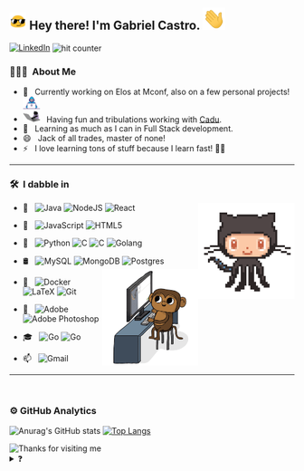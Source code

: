 <h2><img src="https://raw.githubusercontent.com/GabrielCastroSilva/GabrielCastroSilva/main/images/cool.gif?raw=true" width="30px"> Hey there! I'm Gabriel Castro. <img src="https://raw.githubusercontent.com/GabrielCastroSilva/GabrielCastroSilva/main/images/wave.gif?raw=true" width="40px"></h2>

[![LinkedIn](https://img.shields.io/badge/-LinkedIn-black?style=flat&logo=Linkedin&logoColor=white)](https://www.linkedin.com/in/gabriel-castro-silva-a6b76a208/)
<img src="https://profile-counter.glitch.me/GabrielCastroSilva/count.svg" alt="hit counter" align="center">

<h3> 👨🏻‍💻 &nbsp;About Me </h3>

- 💼 &nbsp; Currently working on Elos at Mconf, also on a few personal projects!<img src="https://raw.githubusercontent.com/GabrielCastroSilva/GabrielCastroSilva/main/images/programmer.gif?raw=true" width="30px">
- <img src="https://raw.githubusercontent.com/GabrielCastroSilva/GabrielCastroSilva/main/images/keyboardcat.gif?raw=true" width="30"> &nbsp; Having fun and tribulations working with [Cadu](https://github.com/cadufeitosa).
- 🌱 &nbsp; Learning as much as I can in Full Stack development.
- 😄 &nbsp; Jack of all trades, master of none!
- ⚡ &nbsp; I love learning tons of stuff because I learn fast! 👨‍🎓

___
<h3> 🛠 &nbsp;I dabble in</h3>
<img align='right' src='https://raw.githubusercontent.com/GabrielCastroSilva/GabrielCastroSilva/main/images/octocat.gif?raw=true' width='170'>

- 🥇 &nbsp;
  <img alt="Java" src="https://img.shields.io/badge/java-%23ED8B00.svg?&style=for-the-badge&logo=java&logoColor=white"/>
  <img alt="NodeJS" src="https://img.shields.io/badge/node.js%20-%2343853D.svg?&style=for-the-badge&logo=node.js&logoColor=white"/>
  <img alt="React" src="https://img.shields.io/badge/react%20-%2320232a.svg?&style=for-the-badge&logo=react&logoColor=%2361DAFB"/>
  
- 🥈 &nbsp;
  <img alt="JavaScript" src="https://img.shields.io/badge/javascript%20-%23323330.svg?&style=for-the-badge&logo=javascript&logoColor=%23F7DF1E"/>
  <img alt="HTML5" src="https://img.shields.io/badge/html5%20-%23E34F26.svg?&style=for-the-badge&logo=html5&logoColor=white"/>

  
- 🥉 &nbsp; 
  <img alt="Python" src="https://img.shields.io/badge/python%20-%2314354C.svg?&style=for-the-badge&logo=python&logoColor=white"/>
  <img alt="C" src="https://img.shields.io/badge/c%20-%2300599C.svg?&style=for-the-badge&logo=c&logoColor=white"/>
  <img alt="C" src="https://img.shields.io/badge/Ruby-CC342D?style=for-the-badge&logo=ruby&logoColor=white"/>
  <img alt="Golang" src="https://img.shields.io/badge/Go-00ADD8?style=for-the-badge&logo=go&logoColor=white"/>
  
- 🛢  &nbsp;
  <img alt="MySQL" src="https://img.shields.io/badge/mysql-%2300f.svg?&style=for-the-badge&logo=mysql&logoColor=white"/>
  <img alt="MongoDB" src ="https://img.shields.io/badge/MongoDB-%234ea94b.svg?&style=for-the-badge&logo=mongodb&logoColor=white"/>
  <img align='right' src="https://raw.githubusercontent.com/GabrielCastroSilva/GabrielCastroSilva/main/images/monkey.gif?raw=true" width="170">
  <img alt="Postgres" src ="https://img.shields.io/badge/PostgreSQL-316192?style=for-the-badge&logo=postgresql&logoColor=white"/>
  
- 🔧 &nbsp;
  <img alt="Docker" src="https://img.shields.io/badge/Docker-2CA5E0?style=for-the-badge&logo=docker&logoColor=white"/>
  <img alt="LaTeX" src="https://img.shields.io/badge/latex%20-%23008080.svg?&style=for-the-badge&logo=latex&logoColor=white"/>
  <img alt="Git" src="https://img.shields.io/badge/git%20-%23F05033.svg?&style=for-the-badge&logo=git&logoColor=white"/>

- 🎨 &nbsp;
  <img alt="Adobe" src="https://img.shields.io/badge/adobe%20-%23FF0000.svg?&style=for-the-badge&logo=adobe&logoColor=white"/>
  <img alt="Adobe Photoshop" src="https://img.shields.io/badge/adobe%20photoshop%20-%2331A8FF.svg?&style=for-the-badge&logo=adobe%20photoshop&logoColor=white"/>
  
- 🎓 &nbsp;
  <img alt="Go" src="https://img.shields.io/badge/kubernetes-326ce5.svg?&style=for-the-badge&logo=kubernetes&logoColor=white"/>
  <img alt="Go" src="https://img.shields.io/badge/next.js-000000?style=for-the-badge&logo=nextdotjs&logoColor=white"/>

- 📫 &nbsp; 
  <img alt="Gmail" src="https://img.shields.io/badge/gabriel.silva.010@acad.pucrs.br-D14836?style=for-the-badge&logo=gmail&logoColor=white" />

___
<br/>

<h3> ⚙️  GitHub Analytics </h3>

![Anurag's GitHub stats](https://github-readme-stats.vercel.app/api?username=gabrielcastrosilva&show_icons=true&theme=radical&count_private=true)
[![Top Langs](https://github-readme-stats.vercel.app/api/top-langs/?username=gabrielcastrosilva&layout=compact&theme=radical&langs_count=8)](https://github.com/anuraghazra/github-readme-stats)

<img height="120" alt="Thanks for visiting me" width="100%" src="https://raw.githubusercontent.com/BrunnerLivio/brunnerlivio/master/images/marquee.svg" />

<details>
<summary>❓</summary>
<div>
  <img src="https://raw.githubusercontent.com/GabrielCastroSilva/GabrielCastroSilva/main/images/nevergonna.gif?raw=true" width="280" height="auto" /></a>
  <img src="https://raw.githubusercontent.com/GabrielCastroSilva/GabrielCastroSilva/main/images/nevergonna.gif?raw=true" width="280" height="auto" /></a>
  <img src="https://raw.githubusercontent.com/GabrielCastroSilva/GabrielCastroSilva/main/images/nevergonna.gif?raw=true" width="280" height="auto" /></a>
</div>
</details>
<!--
**GabrielCastroSilva/GabrielCastroSilva** is a ✨ _special_ ✨ repository because its `README.md` (this file) appears on your GitHub profile.

Here are some ideas to get you started:

- 🔭 I’m currently working on ...
- 🌱 I’m currently learning ...
- 👯 I’m looking to collaborate on ...
- 🤔 I’m looking for help with ...
- 💬 Ask me about ...
- 📫 How to reach me: ...
- 😄 Pronouns: ...
- ⚡ Fun fact: ...
-->
